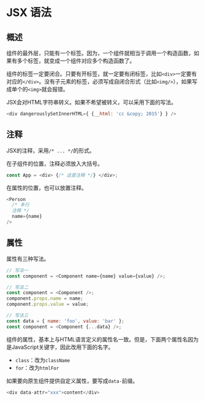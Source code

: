 # JSX 语法

## 概述

组件的最外层，只能有一个标签。因为，一个组件就相当于调用一个构造函数，如果有多个标签，就变成一个组件对应多个构造函数了。

组件的标签一定要闭合。只要有开标签，就一定要有闭标签，比如`<div>`一定要有对应的`</div>`。没有子元素的标签，必须写成自闭合形式（比如`<img/>`），如果写成单个的`<img>`就会报错。

JSX会对HTML字符串转义。如果不希望被转义，可以采用下面的写法。

```javascript
<div dangerouslySetInnerHTML={ {__html: 'cc &copy; 2015'} } />
```

## 注释

JSX的注释，采用`/* ... */`的形式。

在子组件的位置，注释必须放入大括号。

```javascript
const App = <div> {/* 这是注释 */} </div>;
```

在属性的位置，也可以放置注释。

```javascript
<Person
  /* 多行
  注释 */
  name={name}
/>
```

## 属性

属性有三种写法。

```javascript
// 写法一
const component = <Component name={name} value={value} />;

// 写法二
const component = <Component />;
component.props.name = name;
component.props.value = value;

// 写法三
const data = { name: 'foo', value: 'bar' };
const component = <Component {...data} />;
```

组件的属性，基本上与HTML语言定义的属性名一致。但是，下面两个属性名因为是JavaScript关键字，因此改用下面的名字。

- `class`：改为`className`
- `for`：改为`htmlFor`

如果要向原生组件提供自定义属性，要写成`data-`前缀。

```javascript
<div data-attr="xxx">content</div>
```
